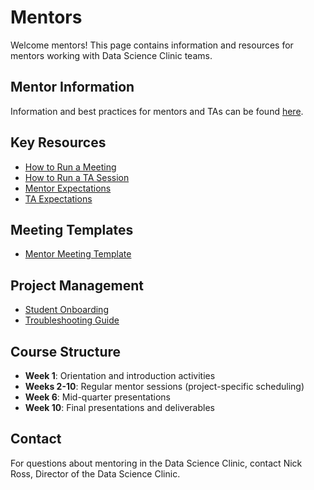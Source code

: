 # Mentors

Welcome mentors! This page contains information and resources for mentors working with Data Science Clinic teams.

## Mentor Information
Information and best practices for mentors and TAs can be found [here](./mentor-ta/mentor-ta-info.md).

## Key Resources
- [How to Run a Meeting](./mentor-ta/how-to-run-a-meeting.md)
- [How to Run a TA Session](./mentor-ta/how-to-run-a-ta-session.md)
- [Mentor Expectations](./mentor-ta/mentor-expectations.md)
- [TA Expectations](./mentor-ta/ta-expectations.md)

## Meeting Templates
- [Mentor Meeting Template](./templates/mentor-meeting.md)

## Project Management
- [Student Onboarding](./tutorials/student-onboarding.md)
- [Troubleshooting Guide](./tutorials/troubleshooting.md)

## Course Structure
- **Week 1**: Orientation and introduction activities
- **Weeks 2-10**: Regular mentor sessions (project-specific scheduling)
- **Week 6**: Mid-quarter presentations
- **Week 10**: Final presentations and deliverables

## Contact
For questions about mentoring in the Data Science Clinic, contact Nick Ross, Director of the Data Science Clinic. 